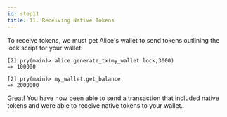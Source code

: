 ```yaml
---
id: step11
title: 11. Receiving Native Tokens
---
```


To receive tokens, we must get Alice's wallet to send tokens outlining the lock script for your wallet:

```
[2] pry(main)> alice.generate_tx(my_wallet.lock,3000)
=> 100000

[2] pry(main)> my_wallet.get_balance
=> 2000000
```

Great! You have now been able to send a transaction that included native tokens and were able to receive native tokens to your wallet.
